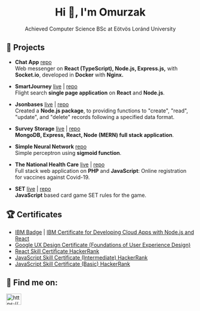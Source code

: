 <h1 align="center">
  Hi 👋, I'm Omurzak
</h1>

<p align="center">
  Achieved Computer Science BSc at Eötvös Loránd University
</p>

## 🚀 Projects

- **Chat App** [repo](https://github.com/omiaow/ChatApp)\
	Web messenger on **React (TypeScript), Node.js, Express.js,** with **Socket.io**, developed in **Docker** with **Nginx.**

- **SmartJourney** [live](https://smart-journey.netlify.app/) | [repo](https://github.com/omiaow/SmartJourney-frontend)\
	Flight search **single page application** on **React** and **Node.js**.

- **Jsonbases** [live](https://www.npmjs.com/package/jsonbases) | [repo](https://github.com/omiaow/jsonbases)\
	Created a **Node.js package**, to providing functions to "create", "read", "update", and "delete" records following a specified data format.

- **Survey Storage** [live](https://thoughts-storage.netlify.app/) | [repo](https://github.com/omiaow/thoughts-storage-front-end)\
  	**MongoDB, Express, React, Node (MERN) full stack application**.

- **Simple Neural Network** [repo](https://github.com/omiaow/simple-neural-network)\
    	Simple perceptron using **sigmoid function**.

- **The National Health Care** [live](https://the-national-health-care.herokuapp.com/index.php) | [repo](https://github.com/omiaow/The-National-Health-Care)\
    	Full stack web application on **PHP** and **JavaScript**: Online registration for vaccines against Covid-19.

- **SET** [live](https://omiaow.github.io/SET/) | [repo](https://github.com/omiaow/SET)\
    	**JavaScript** based card game SET rules for the game.

## 🏆 Certificates

- [IBM Badge](https://www.credly.com/badges/869c4711-3a1e-4a49-ac7c-9992a7715c55/public_url) | [IBM Certificate for Developing Cloud Apps with Node.js and React](https://www.coursera.org/account/accomplishments/verify/HGC3SNV9VA2C)
- [Google UX Design Certificate (Foundations of User Experience Design)](https://www.coursera.org/account/accomplishments/verify/KQP78CT6NLPH)
- [React Skill Certificate HackerRank](https://www.hackerrank.com/certificates/b2554543e8c8)
- [JavaScript Skill Certificate (Intermediate) HackerRank](https://www.hackerrank.com/certificates/e3da7826ff06)
- [JavaScript Skill Certificate (Basic) HackerRank](https://www.hackerrank.com/certificates/5eff8816b528)

## 📝 Find me on:
<p align="left">
  <a href="https://linkedin.com/in/omurzak-keldibekov/" target="blank">
    <img align="center" src="https://raw.githubusercontent.com/rahuldkjain/github-profile-readme-generator/master/src/images/icons/Social/linked-in-alt.svg" alt="https://www.linkedin.com/in/omurzak-keldibekov/" height="30" width="40" />
  </a>
</p>
